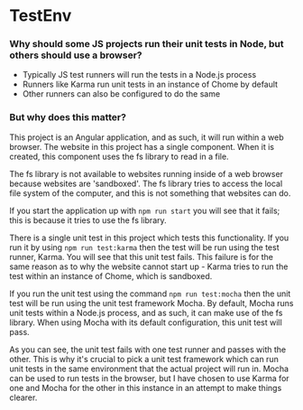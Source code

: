 # TestEnv

### Why should some JS projects run their unit tests in Node, but others should use a browser?

- Typically JS test runners will run the tests in a Node.js process
- Runners like Karma run unit tests in an instance of Chome by default
- Other runners can also be configured to do the same

### But why does this matter?

This project is an Angular application, and as such, it will run within a web browser. The website in this project has a single component. When it is created, this component uses the fs library to read in a file.

The fs library is not available to websites running inside of a web browser because websites are 'sandboxed'. The fs library tries to access the local file system of the computer, and this is not something that websites can do.

If you start the application up with `npm run start` you will see that it fails; this is because it tries to use the fs library.

There is a single unit test in this project which tests this functionality. If you run it by using `npm run test:karma` then the test will be run using the test runner, Karma. You will see that this unit test fails. This failure is for the same reason as to why the website cannot start up - Karma tries to run the test within an instance of Chome, which is sandboxed.

If you run the unit test using the command `npm run test:mocha` then the unit test will be run using the unit test framework Mocha. By default, Mocha runs unit tests within a Node.js process, and as such, it can make use of the fs library. When using Mocha with its default configuration, this unit test will pass.

As you can see, the unit test fails with one test runner and passes with the other. This is why it's crucial to pick a unit test framework which can run unit tests in the same environment that the actual project will run in. Mocha can be used to run tests in the browser, but I have chosen to use Karma for one and Mocha for the other in this instance in an attempt to make things clearer.